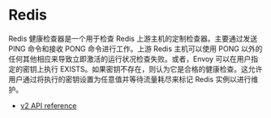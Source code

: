 # Redis

Redis 健康检查器是一个用于检查 Redis 上游主机的定制检查器。主要通过发送 PING 命令和接收 PONG 命令进行工作。上游 Redis 主机可以使用 PONG 以外的任何其他相应来导致立即激活的运行状况检查失败。或者，Envoy 可以在用户指定的密钥上执行 EXISTS。如果密钥不存在，则认为它是合格的健康检查。这允许用户通过将执行的密钥设置为任意值并等待流量耗尽来标记 Redis 实例以进行维护。

- [v2 API reference](../../api-v2/api/v2/core/health_check.proto.md#envoy-api-msg-core-healthcheck-customhealthcheck)